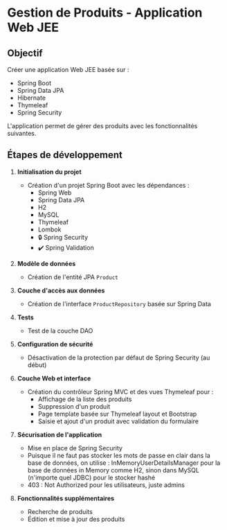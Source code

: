 # Gestion de Produits - Application Web JEE

## Objectif
Créer une application Web JEE basée sur :
- Spring Boot
- Spring Data JPA
- Hibernate
- Thymeleaf
- Spring Security

L'application permet de gérer des produits avec les fonctionnalités suivantes.

## Étapes de développement

1. **Initialisation du projet**
   - Création d'un projet Spring Boot avec les dépendances :
     - Spring Web
     - Spring Data JPA
     - H2
     - MySQL
     - Thymeleaf
     - Lombok
     - 🔒 Spring Security
     - ✔️ Spring Validation

2. **Modèle de données**
   - Création de l'entité JPA `Product`

3. **Couche d'accès aux données**
   - Création de l'interface `ProductRepository` basée sur Spring Data

4. **Tests**
   - Test de la couche DAO

5. **Configuration de sécurité**
   - Désactivation de la protection par défaut de Spring Security (au début)

6. **Couche Web et interface**
   - Création du contrôleur Spring MVC et des vues Thymeleaf pour :
     - Affichage de la liste des produits
     - Suppression d'un produit
     - Page template basée sur Thymeleaf layout et Bootstrap
     - Saisie et ajout d'un produit avec validation du formulaire

7. **Sécurisation de l'application**
   - Mise en place de Spring Security
   - Puisque il ne faut pas stocker les mots de passe en clair dans la base de données, on utilise : InMemoryUserDetailsManager pour la base de données in Memory comme H2, sinon dans MySQL (n'importe quel JDBC) pour le stocker hashé
   - 403 : Not Authorized pour les utilisateurs, juste admins

8. **Fonctionnalités supplémentaires**
   - Recherche de produits
   - Édition et mise à jour des produits
